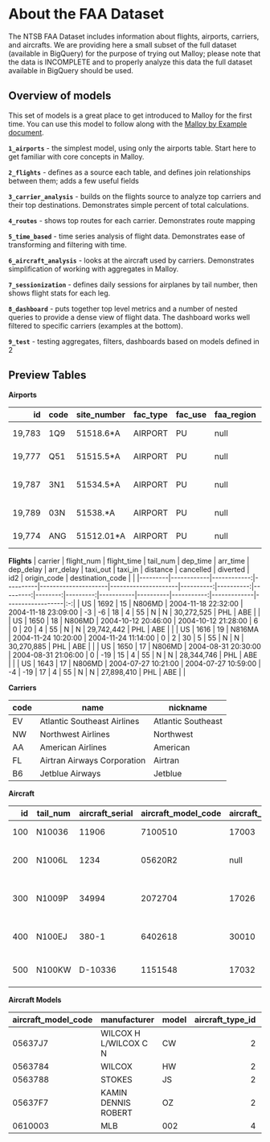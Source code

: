 # About the FAA Dataset

The NTSB FAA Dataset includes information about flights, airports, carriers, and aircrafts. We are providing here a small subset of the full dataset (available in BigQuery) for the purpose of trying out Malloy; please note that the data is INCOMPLETE and to properly analyze this data the full dataset available in BigQuery should be used.

## Overview of models

This set of models is a great place to get introduced to Malloy for the first time. You can use this model to follow along with the [Malloy by Example document](https://malloydata.github.io/malloy/documentation/malloy-by-example.html).

**`1_airports`** - the simplest model, using only the airports table. Start here to get familiar with core concepts in Malloy.

**`2_flights`** - defines as a source each table, and defines join relationships between them;  adds a few useful fields

**`3_carrier_analysis`** - builds on the flights source to analyze top carriers and their top destinations. Demonstrates simple percent of total calculations.

**`4_routes`** - shows top routes for each carrier. Demonstrates route mapping

**`5_time_based`** - time series analysis of flight data. Demonstrates ease of transforming and filtering with time.

**`6_aircraft_analysis`** - looks at the aircraft used by carriers. Demonstrates simplification of working with aggregates in Malloy.

**`7_sessionization`** - defines daily sessions for airplanes by tail number, then shows flight stats for each leg.

**`8_dashboard`** - puts together top level metrics and a number of nested queries to provide a dense view of flight data. The dashboard works well filtered to specific carriers (examples at the bottom).

**`9_test`** - testing aggregates, filters, dashboards based on models defined in 2


## Preview Tables

**Airports**

|     id | code | site_number | fac_type | fac_use | faa_region | faa_dist | city                    | county           | state | full_name       | own_type | longitude | latitude | elevation | aero_cht      | cbd_dist | cbd_dir | act_date | cert | fed_agree | cust_intl | c_ldg_rts | joint_use | mil_rts | cntl_twr | major |   |
|-------:|------|-------------|----------|---------|------------|----------|-------------------------|------------------|-------|-----------------|----------|----------:|---------:|----------:|---------------|---------:|---------|----------|------|-----------|-----------|-----------|-----------|---------|----------|-------|:-:|
| 19,783 | 1Q9  | 51518.6*A   | AIRPORT  | PU      | null       | HNL      | MILI ISLAND             | MARSHALL ISLANDS | null  | MILI            | PU       |    171.73 |     6.08 |         4 | CAPE LISBURNE |        0 | N       | 06/1983  | null | null      | null      | null      | null      | null    | N        | N     |   |
| 19,777 | Q51  | 51515.5*A   | AIRPORT  | PU      | null       | HNL      | KILI ISLAND             | MARSHALL ISLANDS | null  | KILI            | PU       |    169.11 |     5.65 |         5 | CAPE LISBURNE |        0 | N       | 06/1983  | null | null      | null      | null      | null      | null    | N        | N     |   |
| 19,787 | 3N1  | 51534.5*A   | AIRPORT  | PU      | null       | HNL      | TAORA IS MALOELAP ATOLL | MARSHALL ISLANDS | null  | MALOELAP        | PU       |    171.23 |      8.7 |         4 | CAPE LISBURNE |        0 | E       | 06/1983  | null | null      | null      | null      | null      | null    | N        | N     |   |
| 19,789 | 03N  | 51538.*A    | AIRPORT  | PU      | null       | HNL      | UTIRIK ISLAND           | MARSHALL ISLANDS | null  | UTIRIK          | PU       |    169.85 |    11.23 |         4 | CAPE LISBURNE |        0 | SE      | 06/1983  | null | null      | null      | null      | null      | null    | N        | N     |   |
| 19,774 | ANG  | 51512.01*A  | AIRPORT  | PU      | null       | HNL      | ANGAUR ISLAND           | PALAU            | null  | ANGAUR AIRSTRIP | PU       |    134.15 |      6.9 |        20 | GNC 13        |       30 | SW      | 04/1983  | null | null      | null      | null      | null      | null    | N        | N     |   |

**Flights**
| carrier | flight_num | flight_time | tail_num | dep_time            | arr_time            | dep_delay | arr_delay | taxi_out | taxi_in | distance | cancelled | diverted |        id2 | origin_code | destination_code |   |
|---------|------------|------------:|----------|---------------------|---------------------|----------:|----------:|---------:|--------:|---------:|-----------|----------|-----------:|-------------|------------------|:-:|
| US      | 1692       |          15 | N806MD   | 2004-11-18 22:32:00 | 2004-11-18 23:09:00 |        -3 |        -6 |       18 |       4 |       55 | N         | N        | 30,272,525 | PHL         | ABE              |   |
| US      | 1650       |          18 | N806MD   | 2004-10-12 20:46:00 | 2004-10-12 21:28:00 |         6 |         0 |       20 |       4 |       55 | N         | N        | 29,742,442 | PHL         | ABE              |   |
| US      | 1616       |          19 | N816MA   | 2004-11-24 10:20:00 | 2004-11-24 11:14:00 |         0 |         2 |       30 |       5 |       55 | N         | N        | 30,270,885 | PHL         | ABE              |   |
| US      | 1650       |          17 | N806MD   | 2004-08-31 20:30:00 | 2004-08-31 21:06:00 |         0 |       -19 |       15 |       4 |       55 | N         | N        | 28,344,746 | PHL         | ABE              |   |
| US      | 1643       |          17 | N806MD   | 2004-07-27 10:21:00 | 2004-07-27 10:59:00 |        -4 |       -19 |       17 |       4 |       55 | N         | N        | 27,898,410 | PHL         | ABE              |   |

**Carriers**

| code | name                        | nickname           |
|------|-----------------------------|--------------------|
| EV   | Atlantic Southeast Airlines | Atlantic Southeast |
| NW   | Northwest Airlines          | Northwest          |
| AA   | American Airlines           | American           |
| FL   | Airtran Airways Corporation | Airtran            |
| B6   | Jetblue Airways             | Jetblue            |

**Aircraft**

|  id | tail_num | aircraft_serial | aircraft_model_code | aircraft_engine_code | year_built | aircraft_type_id | aircraft_engine_type_id | registrant_type_id | name                          | address1                | address2 | city         | state | zip        | region | county | country | certification | status_code | mode_s_code | fract_owner | last_action_date | cert_issue_date | air_worth_date |   |
|----:|----------|-----------------|---------------------|----------------------|-----------:|-----------------:|------------------------:|-------------------:|-------------------------------|-------------------------|----------|--------------|-------|------------|--------|--------|---------|---------------|-------------|-------------|-------------|------------------|-----------------|----------------|:-:|
| 100 | N10036   | 11906           | 7100510             | 17003                |      1,944 |                4 |                       1 |                  1 | FORSBERG CHARLES P            | PO BOX 1                | null     | NORTH SUTTON | NH    | 03260-0001 | E      | 013    | US      | 1N            | A           | 50003624    | null        | 2006-01-17       | 1982-04-27      | 1972-09-11     |   |
| 200 | N1006L   | 1234            | 05620R2             | null                 |      2,000 |                4 |                       1 |                  1 | BOEGER BOGIE M                | 7246 235TH ST           | null     | MEDIAPOLIS   | IA    | 52637-9184 | 3      | 057    | US      | null          | V           | 50003751    | null        | 2005-10-27       | 2005-10-27      | ∅              |   |
| 300 | N1009P   | 34994           | 2072704             | 17026                |      1,958 |                4 |                       1 |                  4 | FERRIER WILLIAM T             | 221 N CENTRAL AVE # D86 | null     | MEDFORD      | OR    | 97501-5927 | S      | 029    | US      | 1             | V           | 50004125    | null        | 2003-09-19       | 2003-09-19      | 1958-02-21     |   |
| 400 | N100EJ   | 380-1           | 6402618             | 30010                |      1,973 |                5 |                       4 |                  3 | CENTURION INVESTMENTS INC DBA | 18377 EDISON AVE        | null     | CHESTERFIELD | MO    | 63005-3628 | 3      | 189    | US      | 1T            | A           | 50002441    | null        | 2004-03-16       | 2001-03-22      | 1974-02-18     |   |
| 500 | N100KW   | D-10336         | 1151548             | 17032                |      1,980 |                4 |                       1 |                  3 | MIKRON AIR CORP               | 3505 TEXOMA PKWY        | null     | SHERMAN      | TX    | 75090      | 2      | 181    | US      | 1U            | A           | 50002652    | null        | 2003-12-16       | 1994-12-22      | 1980-01-29     |   |

**Aircraft Models**

| aircraft_model_code | manufacturer          | model | aircraft_type_id | aircraft_engine_type_id | aircraft_category_id | amateur | engines | seats | weight | speed |   |
|---------------------|-----------------------|-------|-----------------:|------------------------:|---------------------:|--------:|--------:|------:|-------:|------:|:-:|
| 05637J7             | WILCOX H L/WILCOX C N | CW    |                2 |                       0 |                    3 |       1 |       0 |     0 |      0 |     0 |   |
| 0563784             | WILCOX                | HW    |                2 |                       0 |                    1 |       1 |       0 |     0 |      0 |    60 |   |
| 0563788             | STOKES                | JS    |                2 |                       0 |                    1 |       1 |       0 |     0 |      0 |    60 |   |
| 05637F7             | KAMIN DENNIS ROBERT   | OZ    |                2 |                       0 |                    1 |       1 |       0 |     0 |      0 |     0 |   |
| 0610003             | MLB                   | 002   |                4 |                       1 |                    1 |       2 |       1 |     0 |      0 |     0 |   |
